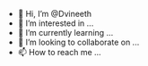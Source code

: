 - 👋 Hi, I’m @Dvineeth
- 👀 I’m interested in ...
- 🌱 I’m currently learning ...
- 💞️ I’m looking to collaborate on ...
- 📫 How to reach me ...

<!---
Dvineeth/Dvineeth is a ✨ special ✨ repository because its `README.md` (this file) appears on your GitHub profile.
You can click the Preview link to take a look at your changes.
--->

